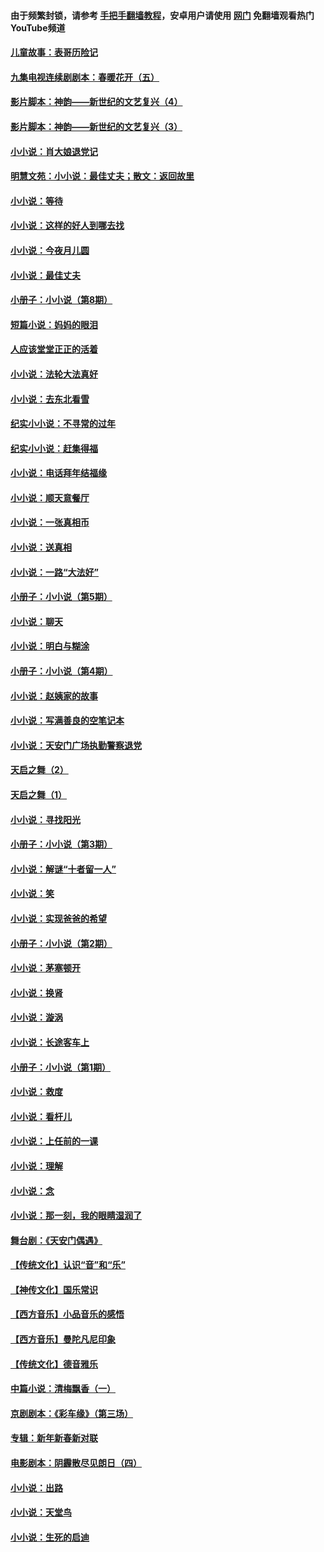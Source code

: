 #### 由于频繁封锁，请参考 [手把手翻墙教程](https://github.com/gfw-breaker/guides/wiki/)，安卓用户请使用 [网门](https://github.com/gfw-breaker/nogfw/blob/master/dl.md?t=06070000) 免翻墙观看热门YouTube频道 

#### [儿童故事：表哥历险记](../pages/328/383535.md?t=06070000) 

#### [九集电视连续剧剧本：春暖花开（五）](../pages/328/275919.md?t=06070000) 

#### [影片脚本：神韵——新世纪的文艺复兴（4）](../pages/328/266089.md?t=06070000) 

#### [影片脚本：神韵——新世纪的文艺复兴（3）](../pages/328/266087.md?t=06070000) 

#### [小小说：肖大娘退党记](../pages/328/239807.md?t=06070000) 

#### [明慧文苑：小小说：最佳丈夫；散文：返回故里](../pages/328/3439.md?t=06070000) 

#### [小小说：等待](../pages/328/223927.md?t=06070000) 

#### [小小说：这样的好人到哪去找](../pages/328/209396.md?t=06070000) 

#### [小小说：今夜月儿圆](../pages/328/193588.md?t=06070000) 

#### [小小说：最佳丈夫](../pages/328/190938.md?t=06070000) 

#### [小册子：小小说（第8期）](../pages/328/188202.md?t=06070000) 

#### [短篇小说：妈妈的眼泪](../pages/328/187712.md?t=06070000) 

#### [人应该堂堂正正的活着](../pages/328/182430.md?t=06070000) 

#### [小小说：法轮大法真好](../pages/328/174669.md?t=06070000) 

#### [小小说：去东北看雪](../pages/328/173882.md?t=06070000) 

#### [纪实小小说：不寻常的过年](../pages/328/173187.md?t=06070000) 

#### [纪实小小说：赶集得福](../pages/328/172652.md?t=06070000) 

#### [小小说：电话拜年结福缘](../pages/328/172533.md?t=06070000) 

#### [小小说：顺天意餐厅](../pages/328/170182.md?t=06070000) 

#### [小小说：一张真相币](../pages/328/169410.md?t=06070000) 

#### [小小说：送真相](../pages/328/166713.md?t=06070000) 

#### [小小说：一路“大法好”](../pages/328/162016.md?t=06070000) 

#### [小册子：小小说（第5期）](../pages/328/161131.md?t=06070000) 

#### [小小说：聊天](../pages/328/159640.md?t=06070000) 

#### [小小说：明白与糊涂](../pages/328/158101.md?t=06070000) 

#### [小册子：小小说（第4期）](../pages/328/158006.md?t=06070000) 

#### [小小说：赵姨家的故事](../pages/328/157843.md?t=06070000) 

#### [小小说：写满善良的空笔记本](../pages/328/157382.md?t=06070000) 

#### [小小说：天安门广场执勤警察退党](../pages/328/156982.md?t=06070000) 

#### [天启之舞（2）](../pages/328/153440.md?t=06070000) 

#### [天启之舞（1）](../pages/328/153439.md?t=06070000) 

#### [小小说：寻找阳光](../pages/328/153065.md?t=06070000) 

#### [小册子：小小说（第3期）](../pages/328/151715.md?t=06070000) 

#### [小小说：解谜“十者留一人”](../pages/328/148967.md?t=06070000) 

#### [小小说：笑](../pages/328/148905.md?t=06070000) 

#### [小小说：实现爸爸的希望](../pages/328/148096.md?t=06070000) 

#### [小册子：小小说（第2期）](../pages/328/147214.md?t=06070000) 

#### [小小说：茅塞顿开](../pages/328/147030.md?t=06070000) 

#### [小小说：换肾](../pages/328/146770.md?t=06070000) 

#### [小小说：漩涡](../pages/328/146683.md?t=06070000) 

#### [小小说：长途客车上](../pages/328/145076.md?t=06070000) 

#### [小册子：小小说（第1期）](../pages/328/143963.md?t=06070000) 

#### [小小说：救度](../pages/328/143927.md?t=06070000) 

#### [小小说：看杆儿](../pages/328/142137.md?t=06070000) 

#### [小小说：上任前的一课](../pages/328/140808.md?t=06070000) 

#### [小小说：理解](../pages/328/140476.md?t=06070000) 

#### [小小说：念](../pages/328/139513.md?t=06070000) 

#### [小小说：那一刻，我的眼睛湿润了](../pages/328/138476.md?t=06070000) 

#### [舞台剧：《天安门偶遇》](../pages/328/117155.md?t=06070000) 

#### [【传统文化】认识“音”和“乐”](../pages/328/108667.md?t=06070000) 

#### [【神传文化】国乐常识](../pages/328/104225.md?t=06070000) 

#### [【西方音乐】小品音乐的感悟](../pages/328/102924.md?t=06070000) 

#### [【西方音乐】曼陀凡尼印象](../pages/328/102922.md?t=06070000) 

#### [【传统文化】德音雅乐](../pages/328/102923.md?t=06070000) 

#### [中篇小说：清梅飘香（一）](../pages/328/101058.md?t=06070000) 

#### [京剧剧本：《彩车缘》（第三场）](../pages/328/96434.md?t=06070000) 

#### [专辑：新年新春新对联](../pages/328/94991.md?t=06070000) 

#### [电影剧本：阴霾散尽见朗日（四）](../pages/328/87081.md?t=06070000) 

#### [小小说：出路](../pages/328/84848.md?t=06070000) 

#### [小小说：天堂鸟](../pages/328/83084.md?t=06070000) 

#### [小小说：生死的启迪](../pages/328/70977.md?t=06070000) 


